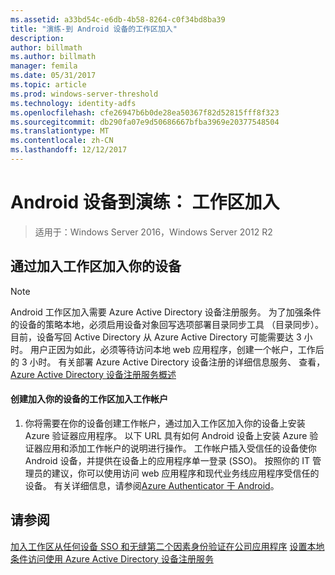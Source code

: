 ```yaml
---
ms.assetid: a33bd54c-e6db-4b58-8264-c0f34bd8ba39
title: "演练-到 Android 设备的工作区加入"
description: 
author: billmath
ms.author: billmath
manager: femila
ms.date: 05/31/2017
ms.topic: article
ms.prod: windows-server-threshold
ms.technology: identity-adfs
ms.openlocfilehash: cfe26947b6b0de28ea50367f82d52815fff8f323
ms.sourcegitcommit: db290fa07e9d50686667bfba3969e20377548504
ms.translationtype: MT
ms.contentlocale: zh-CN
ms.lasthandoff: 12/12/2017
---
```

# <a name="walkthrough-workplace-join-to-an-android-device"></a>Android 设备到演练： 工作区加入

>适用于：Windows Server 2016，Windows Server 2012 R2


## <a name="join-your-device-with-workplace-join"></a>通过加入工作区加入你的设备

> [!NOTE]
> Android 工作区加入需要 Azure Active Directory 设备注册服务。 为了加强条件的设备的策略本地，必须启用设备对象回写选项部署目录同步工具 （目录同步）。 目前，设备写回 Active Directory 从 Azure Active Directory 可能需要达 3 小时。 用户正因为如此，必须等待访问本地 web 应用程序，创建一个帐户，工作后的 3 小时。 有关部署 Azure Active Directory 设备注册的详细信息服务、 查看， [Azure Active Directory 设备注册服务概述](https://msdn.microsoft.com/library/azure/dn788908.aspx)

#### <a name="create-a-work-account-that-joins-your-device-with-workplace-join"></a>创建加入你的设备的工作区加入工作帐户

1.  你将需要在你的设备创建工作帐户，通过加入工作区加入你的设备上安装 Azure 验证器应用程序。 以下 URL 具有如何 Android 设备上安装 Azure 验证器应用和添加工作帐户的说明进行操作。 工作帐户插入受信任的设备使你 Android 设备，并提供在设备上的应用程序单一登录 (SSO)。 按照你的 IT 管理员的建议，你可以使用访问 web 应用程序和现代业务线应用程序受信任的设备。 有关详细信息，请参阅[Azure Authenticator 于 Android](https://docs.microsoft.com/azure/multi-factor-authentication/end-user/microsoft-authenticator-app-how-to)。

## <a name="see-also"></a>请参阅
[加入工作区从任何设备 SSO 和无缝第二个因素身份验证在公司应用程序](Join-to-Workplace-from-Any-Device-for-SSO-and-Seamless-Second-Factor-Authentication-Across-Company-Applications.md)
[设置本地条件访问使用 Azure Active Directory 设备注册服务](https://docs.microsoft.com/azure/active-directory/active-directory-device-registration-on-premises-setup)


